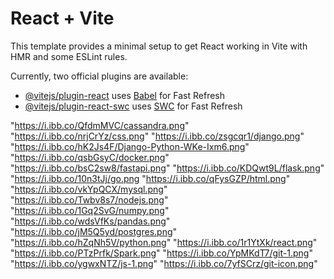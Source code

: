 # React + Vite

This template provides a minimal setup to get React working in Vite with HMR and some ESLint rules.

Currently, two official plugins are available:

- [@vitejs/plugin-react](https://github.com/vitejs/vite-plugin-react/blob/main/packages/plugin-react/README.md) uses [Babel](https://babeljs.io/) for Fast Refresh
- [@vitejs/plugin-react-swc](https://github.com/vitejs/vite-plugin-react-swc) uses [SWC](https://swc.rs/) for Fast Refresh


"https://i.ibb.co/QfdmMVC/cassandra.png"
"https://i.ibb.co/nrjCrYz/css.png"
"https://i.ibb.co/zsgcqr1/django.png"
"https://i.ibb.co/hK2Js4F/Django-Python-WKe-Ixm6.png"
"https://i.ibb.co/qsbGsyC/docker.png"
"https://i.ibb.co/bsC2sw8/fastapi.png"
"https://i.ibb.co/KDQwt9L/flask.png"
"https://i.ibb.co/10n3tJj/go.png
"https://i.ibb.co/qFysGZP/html.png" 
"https://i.ibb.co/vkYpQCX/mysql.png" 
"https://i.ibb.co/Twbv8s7/nodejs.png"
"https://i.ibb.co/1Gq2SvG/numpy.png"
"https://i.ibb.co/wdsVfKs/pandas.png"
"https://i.ibb.co/jM5Q5yd/postgres.png"
"https://i.ibb.co/hZqNh5V/python.png"
"https://i.ibb.co/1r1YtXk/react.png"
"https://i.ibb.co/PTzPrfk/Spark.png"
"https://i.ibb.co/YpMKdT7/git-1.png"
"https://i.ibb.co/ygwxNTZ/js-1.png"
"https://i.ibb.co/7yfSCrz/git-icon.png"